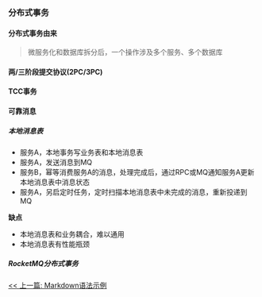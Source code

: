 ### 分布式事务

#### 分布式事务由来

> 微服务化和数据库拆分后，一个操作涉及多个服务、多个数据库

#### 两/三阶段提交协议(2PC/3PC)

#### TCC事务

#### 可靠消息

> 

##### 本地消息表

* 服务A，本地事务写业务表和本地消息表
* 服务A，发送消息到MQ
* 服务B，幂等消费服务A的消息，处理完成后，通过RPC或MQ通知服务A更新本地消息表中消息状态
* 服务A，另启定时任务，定时扫描本地消息表中未完成的消息，重新投递到MQ

**缺点**

* 本地消息表和业务耦合，难以通用
* 本地消息表有性能瓶颈

##### RocketMQ分布式事务


[<< 上一篇: Markdown语法示例](3-其它/Markdown语法示例.md)
